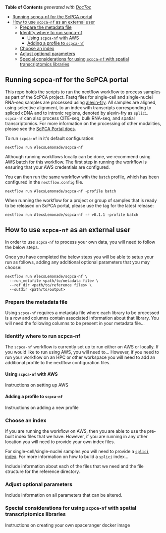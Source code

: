 <!-- START doctoc generated TOC please keep comment here to allow auto update -->
<!-- DON'T EDIT THIS SECTION, INSTEAD RE-RUN doctoc TO UPDATE -->
**Table of Contents**  *generated with [DocToc](https://github.com/thlorenz/doctoc)*

- [Running scpca-nf for the ScPCA portal](#running-scpca-nf-for-the-scpca-portal)
- [How to use `scpca-nf` as an external user](#how-to-use-scpca-nf-as-an-external-user)
  - [Prepare the metadata file](#prepare-the-metadata-file)
  - [Identify where to run scpca-nf](#identify-where-to-run-scpca-nf)
    - [Using `scpca-nf` with AWS](#using-scpca-nf-with-aws)
    - [Adding a profile to `scpca-nf`](#adding-a-profile-to-scpca-nf)
  - [Choose an index](#choose-an-index)
  - [Adjust optional parameters](#adjust-optional-parameters)
  - [Special considerations for using `scpca-nf` with spatial transcriptomics libraries](#special-considerations-for-using-scpca-nf-with-spatial-transcriptomics-libraries)

<!-- END doctoc generated TOC please keep comment here to allow auto update -->

## Running scpca-nf for the ScPCA portal 

This repo holds the scripts to run the nextflow workflow to process samples as part of the ScPCA project.
Fastq files for single-cell and single-nuclei RNA-seq samples are processed using [alevin-fry](https://alevin-fry.readthedocs.io/en/latest/). All samples are aligned, using selective alignment, to an index with transcripts corresponding to spliced cDNA and to intronic regions, denoted by alevin-fry as `splici`. 
`scpca-nf` can also process CITE-seq, bulk RNA-seq, and spatial transcriptomics. 
For more information on the processing of other modalities, please see the [ScPCA Portal docs](https://scpca.readthedocs.io/en/latest/). 

To run `scpca-nf` in it's default configuration: 

```
nextflow run AlexsLemonade/scpca-nf 
```

Although running workflows locally can be done, we recommend using AWS batch for this workflow. 
The first step in running the workflow is ensuring that your AWS credentials are configured. 

You can then run the same workflow with the `batch` profile, which has been configured in the `nextflow.config` file. 

```
nextflow run AlexsLemonade/scpca-nf -profile batch
```

When running the workflow for a project or group of samples that is ready to be released on ScPCA portal, please use the tag for the latest release: 

```
nextflow run AlexsLemonade/scpca-nf -r v0.1.1 -profile batch
```

## How to use `scpca-nf` as an external user 

In order to use `scpca-nf` to process your own data, you will need to follow the below steps. 

Once you have completed the below steps you will be able to setup your run as follows, adding any additional optional parameters that you may choose: 

```
nextflow run AlexsLemonade/scpca-nf \
  --run_metafile <path/to/metadata file> \
  --ref_dir <path/to/reference files> \
  --outdir <path/to/output>
```

### Prepare the metadata file 

Using `scpca-nf` requires a metadata file where each library to be processed is a row and columns contain associated information about that library. 
You will need the following columns to be present in your metadata file... 

### Identify where to run scpca-nf

The `scpca-nf` workflow is currently set up to run either on AWS or locally. 
If you would like to run using AWS, you will need to... 
However, if you need to run your workflow on an HPC or other workspace you will need to add an additional profile to the nextflow configuration files. 

#### Using `scpca-nf` with AWS
Instructions on setting up AWS

#### Adding a profile to `scpca-nf`
Instructions on adding a new profile

### Choose an index 

If you are running the workflow on AWS, then you are able to use the pre-built index files that we have. 
However, if you are running in any other location you will need to provide your own index files. 

For single-cell/single-nuclei samples you will need to provide a [`splici` index](https://combine-lab.github.io/alevin-fry-tutorials/2021/improving-txome-specificity/).
For more information on how to build a `splici` index... 

Include information about each of the files that we need and the file structure for the reference directory. 

### Adjust optional parameters

Include information on all parameters that can be altered. 

### Special considerations for using `scpca-nf` with spatial transcriptomics libraries 

Instructions on creating your own spaceranger docker image

